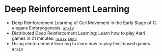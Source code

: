 # Deep Reinforcement Learning

- Deep Reinforcement Learning of Cell Movement in the Early Stage of C. elegans Embryogenesis. [`arxiv`](https://arxiv.org/abs/1801.04600)
- Distributed Deep Reinforcement Learning: Learn how to play Atari games in 21 minutes. [`arxiv`](https://arxiv.org/abs/1801.02852) [`code`](https://github.com//anonymous-author1/DDRL)
- Using reinforcement learning to learn how to play text-based games. [`arxiv`](https://arxiv.org/abs/1801.01999)